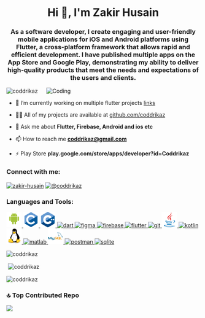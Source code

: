 <h1 align="center">Hi 👋, I'm Zakir Husain</h1>
<!-- <div align="center"> <img src="https://raw.githubusercontent.com/coddrikaz/coddrikaz/main/banner2.png"> </div> -->
<h3 align="center">As a software developer, I create engaging and user-friendly mobile applications for iOS and Android platforms using Flutter, a cross-platform framework that allows rapid and efficient development. I have published multiple apps on the App Store and Google Play, demonstrating my ability to deliver high-quality products that meet the needs and expectations of the users and clients.</h3>
<img align="right" alt="Coding" width="400" src="https://c.tenor.com/GfSX-u7VGM4AAAAC/coding.gif">

<p align="left"> <img src="https://komarev.com/ghpvc/?username=coddrikaz&label=Profile%20views&color=0e75b6&style=flat" alt="coddrikaz" /> </p>

- 🔭 I’m currently working on multiple flutter projects [links](https://play.google.com/store/apps/developer?id=Coddrikaz)

- 👨‍💻 All of my projects are available at [github.com/coddrikaz](github.com/coddrikaz)

- 💬 Ask me about **Flutter, Firebase, Android and ios etc**

- 📫 How to reach me **coddrikaz@gmail.com**

- ⚡ Play Store **play.google.com/store/apps/developer?id=Coddrikaz**

<h3 align="left">Connect with me:</h3>
<p align="left">
<a href="https://linkedin.com/in/zakir-husain" target="blank"><img align="center" src="https://raw.githubusercontent.com/rahuldkjain/github-profile-readme-generator/master/src/images/icons/Social/linked-in-alt.svg" alt="zakir-husain" height="30" width="40" /></a>
<a href="https://www.youtube.com/c/@coddrikaz" target="blank"><img align="center" src="https://raw.githubusercontent.com/rahuldkjain/github-profile-readme-generator/master/src/images/icons/Social/youtube.svg" alt="@coddrikaz" height="30" width="40" /></a>
</p>

<h3 align="left">Languages and Tools:</h3>
<p align="left"> <a href="https://developer.android.com" target="_blank" rel="noreferrer"> <img src="https://raw.githubusercontent.com/devicons/devicon/master/icons/android/android-original-wordmark.svg" alt="android" width="40" height="40"/> </a> <a href="https://www.cprogramming.com/" target="_blank" rel="noreferrer"> <img src="https://raw.githubusercontent.com/devicons/devicon/master/icons/c/c-original.svg" alt="c" width="40" height="40"/> </a> <a href="https://www.w3schools.com/cpp/" target="_blank" rel="noreferrer"> <img src="https://raw.githubusercontent.com/devicons/devicon/master/icons/cplusplus/cplusplus-original.svg" alt="cplusplus" width="40" height="40"/> </a> <a href="https://dart.dev" target="_blank" rel="noreferrer"> <img src="https://www.vectorlogo.zone/logos/dartlang/dartlang-icon.svg" alt="dart" width="40" height="40"/> </a> <a href="https://www.figma.com/" target="_blank" rel="noreferrer"> <img src="https://www.vectorlogo.zone/logos/figma/figma-icon.svg" alt="figma" width="40" height="40"/> </a> <a href="https://firebase.google.com/" target="_blank" rel="noreferrer"> <img src="https://www.vectorlogo.zone/logos/firebase/firebase-icon.svg" alt="firebase" width="40" height="40"/> </a> <a href="https://flutter.dev" target="_blank" rel="noreferrer"> <img src="https://www.vectorlogo.zone/logos/flutterio/flutterio-icon.svg" alt="flutter" width="40" height="40"/> </a> <a href="https://git-scm.com/" target="_blank" rel="noreferrer"> <img src="https://www.vectorlogo.zone/logos/git-scm/git-scm-icon.svg" alt="git" width="40" height="40"/> </a> <a href="https://www.java.com" target="_blank" rel="noreferrer"> <img src="https://raw.githubusercontent.com/devicons/devicon/master/icons/java/java-original.svg" alt="java" width="40" height="40"/> </a> <a href="https://kotlinlang.org" target="_blank" rel="noreferrer"> <img src="https://www.vectorlogo.zone/logos/kotlinlang/kotlinlang-icon.svg" alt="kotlin" width="40" height="40"/> </a> <a href="https://www.linux.org/" target="_blank" rel="noreferrer"> <img src="https://raw.githubusercontent.com/devicons/devicon/master/icons/linux/linux-original.svg" alt="linux" width="40" height="40"/> </a> <a href="https://www.mathworks.com/" target="_blank" rel="noreferrer"> <img src="https://upload.wikimedia.org/wikipedia/commons/2/21/Matlab_Logo.png" alt="matlab" width="40" height="40"/> </a> <a href="https://www.mysql.com/" target="_blank" rel="noreferrer"> <img src="https://raw.githubusercontent.com/devicons/devicon/master/icons/mysql/mysql-original-wordmark.svg" alt="mysql" width="40" height="40"/> </a> <a href="https://postman.com" target="_blank" rel="noreferrer"> <img src="https://www.vectorlogo.zone/logos/getpostman/getpostman-icon.svg" alt="postman" width="40" height="40"/> </a> <a href="https://www.sqlite.org/" target="_blank" rel="noreferrer"> <img src="https://www.vectorlogo.zone/logos/sqlite/sqlite-icon.svg" alt="sqlite" width="40" height="40"/> </a> </p>

<p><img align="center" src="https://github-readme-stats.vercel.app/api/top-langs?username=coddrikaz&show_icons=true&locale=en&layout=compact" alt="coddrikaz" /></p>

<p>&nbsp;<img align="center" src="https://github-readme-stats.vercel.app/api?username=coddrikaz&show_icons=true&locale=en" alt="coddrikaz" /></p>

<p><img align="center" src="https://github-readme-streak-stats.herokuapp.com/?user=coddrikaz&" alt="coddrikaz" /></p>

### 🔝 Top Contributed Repo
![](https://github-contributor-stats.vercel.app/api?username=coddrikaz&limit=5&theme=flat&combine_all_yearly_contributions=true)
